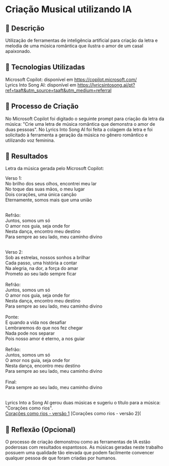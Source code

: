 # Criação Musical utilizando IA

## 📒 Descrição
Utilização de ferramentas de inteligência artificial para criação da letra e melodia de uma música romântica que ilustra o amor de um casal apaixonado.

## 🤖 Tecnologias Utilizadas
Microsoft Copilot: disponível em https://copilot.microsoft.com/ <br/>
Lyrics Into Song AI: disponível em https://lyricsintosong.ai/pt?ref=taaft&utm_source=taaft&utm_medium=referral <br/>

## 🧐 Processo de Criação
No Microsoft Copilot foi digitado o seguinte prompt para criação da letra da música: "Crie uma letra de música romântica que demonstra o amor de duas pessoas".
No Lyrics Into Song AI foi feita a colagem da letra e foi solicitado à ferramenta a geração da música no gênero romântico e utilizando voz feminina.

## 🚀 Resultados
Letra da música gerada pelo Microsoft Copilot:

Verso 1: <br/>
No brilho dos seus olhos, encontrei meu lar <br/>
No toque das suas mãos, o meu lugar <br/>
Dois corações, uma única canção <br/>
Eternamente, somos mais que uma união <br/>
<br/>

Refrão:<br/>
Juntos, somos um só<br/>
O amor nos guia, seja onde for<br/>
Nesta dança, encontro meu destino<br/>
Para sempre ao seu lado, meu caminho divino<br/>
<br/>

Verso 2:<br/>
Sob as estrelas, nossos sonhos a brilhar<br/>
Cada passo, uma história a contar<br/>
Na alegria, na dor, a força do amar<br/>
Prometo ao seu lado sempre ficar<br/>
<br/>
Refrão:<br/>
Juntos, somos um só<br/>
O amor nos guia, seja onde for<br/>
Nesta dança, encontro meu destino<br/>
Para sempre ao seu lado, meu caminho divino<br/>
<br/>
Ponte:<br/>
E quando a vida nos desafiar<br/>
Lembraremos do que nos fez chegar<br/>
Nada pode nos separar<br/>
Pois nosso amor é eterno, a nos guiar<br/>
<br/>
Refrão:<br/>
Juntos, somos um só<br/>
O amor nos guia, seja onde for<br/>
Nesta dança, encontro meu destino<br/>
Para sempre ao seu lado, meu caminho divino<br/>
<br/>
Final:<br/>
Para sempre ao seu lado, meu caminho divino<br/>
<br/>

Lyrics Into a Song AI gerou duas músicas e sugeriu o título para a música: "Corações como rios". <br/>
[Corações como rios - versão 1](https://github.com/ahfdeveloper/lab-natty-or-not/blob/main/Cora%C3%A7%C3%B5es%20como%20Rios%20-%20vers%C3%A3o%201.mp3)
[Corações como rios - versão 2](


## 💭 Reflexão (Opcional)
O processo de criação demonstrou como as ferramentas de IA estão poderosas com resultados espantosos. As músicas geradas neste trabalho possuem uma qualidade tão elevada que podem facilmente convencer qualquer pessoa de que foram criadas por humanos.

